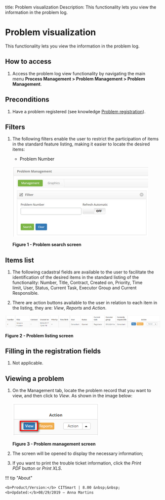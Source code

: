 title: Problem visualization
Description: This functionality lets you view the information in the problem log.

# Problem visualization

This functionality lets you view the information in the problem log.

How to access
-------------

1.  Access the problem log view functionality by navigating the main
    menu **Process Management > Problem Management > Problem
    Management**.

Preconditions
-------------

1.  Have a problem registered (see knowledge [Problem registration][1]).

Filters
-------

1.  The following filters enable the user to restrict the participation of items
    in the standard feature listing, making it easier to locate the desired
    items:

    - Problem Number

    ![figure](images/visualization-1.png)

    **Figure 1 - Problem search screen**

Items list
----------

1.  The following cadastral fields are available to the user to facilitate the
    identification of the desired items in the standard listing of the
    functionality: Number, Title, Contract, Created on, Priority, Time
    limit, User, Status, Current Task, Executor Group and Current
    Responsible.

2.  There are action buttons available to the user in relation to each item in
    the listing, they are: *View*, *Reports* and *Action*.

![figure](images/visualization-2.png)

**Figure 2 - Problem listing screen**

Filling in the registration fields
----------------------------------

1.  Not applicable.

Viewing a problem
-----------------

1.  On the Management tab, locate the problem record that you want to view, and
    then click to *View*. As shown in the image below:

    ![figure](images/visualization-3.png)
   
    **Figure 3 - Problem management screen**

2.  The screen will be opened to display the necessary information;

3.  If you want to print the trouble ticket information, click the *Print
    PDF* button or *Print XLS*.


[1]:/en-us/citsmart-platform-7/processes/problem/register-problem.html

!!! tip "About"

    <b>Product/Version:</b> CITSmart | 8.00 &nbsp;&nbsp;
    <b>Updated:</b>08/29/2019 – Anna Martins
